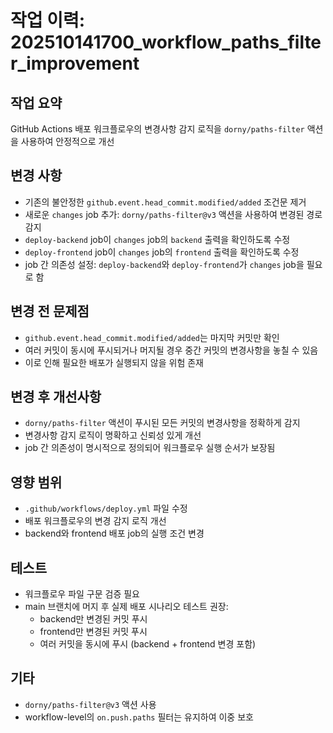 # 작업 이력: 202510141700_workflow_paths_filter_improvement

## 작업 요약
GitHub Actions 배포 워크플로우의 변경사항 감지 로직을 `dorny/paths-filter` 액션을 사용하여 안정적으로 개선

## 변경 사항
- 기존의 불안정한 `github.event.head_commit.modified/added` 조건문 제거
- 새로운 `changes` job 추가: `dorny/paths-filter@v3` 액션을 사용하여 변경된 경로 감지
- `deploy-backend` job이 `changes` job의 `backend` 출력을 확인하도록 수정
- `deploy-frontend` job이 `changes` job의 `frontend` 출력을 확인하도록 수정
- job 간 의존성 설정: `deploy-backend`와 `deploy-frontend`가 `changes` job을 필요로 함

## 변경 전 문제점
- `github.event.head_commit.modified/added`는 마지막 커밋만 확인
- 여러 커밋이 동시에 푸시되거나 머지될 경우 중간 커밋의 변경사항을 놓칠 수 있음
- 이로 인해 필요한 배포가 실행되지 않을 위험 존재

## 변경 후 개선사항
- `dorny/paths-filter` 액션이 푸시된 모든 커밋의 변경사항을 정확하게 감지
- 변경사항 감지 로직이 명확하고 신뢰성 있게 개선
- job 간 의존성이 명시적으로 정의되어 워크플로우 실행 순서가 보장됨

## 영향 범위
- `.github/workflows/deploy.yml` 파일 수정
- 배포 워크플로우의 변경 감지 로직 개선
- backend와 frontend 배포 job의 실행 조건 변경

## 테스트
- 워크플로우 파일 구문 검증 필요
- main 브랜치에 머지 후 실제 배포 시나리오 테스트 권장:
  - backend만 변경된 커밋 푸시
  - frontend만 변경된 커밋 푸시
  - 여러 커밋을 동시에 푸시 (backend + frontend 변경 포함)

## 기타
- `dorny/paths-filter@v3` 액션 사용
- workflow-level의 `on.push.paths` 필터는 유지하여 이중 보호

